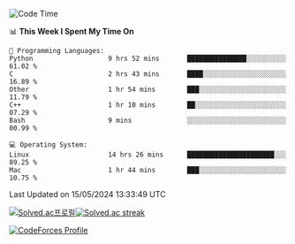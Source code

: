 
<!--START_SECTION:waka-->
![Code Time](http://img.shields.io/badge/Code%20Time-3%2C461%20hrs%2015%20mins-blue)

📊 **This Week I Spent My Time On** 

```text
💬 Programming Languages: 
Python                   9 hrs 52 mins       ███████████████░░░░░░░░░░   61.02 % 
C                        2 hrs 43 mins       ████░░░░░░░░░░░░░░░░░░░░░   16.89 % 
Other                    1 hr 54 mins        ███░░░░░░░░░░░░░░░░░░░░░░   11.79 % 
C++                      1 hr 10 mins        ██░░░░░░░░░░░░░░░░░░░░░░░   07.29 % 
Bash                     9 mins              ░░░░░░░░░░░░░░░░░░░░░░░░░   00.99 % 

💻 Operating System: 
Linux                    14 hrs 26 mins      ██████████████████████░░░   89.25 % 
Mac                      1 hr 44 mins        ███░░░░░░░░░░░░░░░░░░░░░░   10.75 % 
```


 Last Updated on 15/05/2024 13:33:49 UTC
<!--END_SECTION:waka-->


[![Solved.ac프로필](http://mazassumnida.wtf/api/generate_badge?boj=hckim96)](https://solved.ac/hckim96)[![Solved.ac streak](http://mazandi.herokuapp.com/api?handle=hckim96&theme=dark)](https://solved.ac/hckim96)


[![CodeForces Profile](https://cf.leed.at?id=hckim96)](https://codeforces.com/profile/hckim96)

